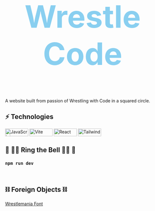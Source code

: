<a name="top"></a>

<h1 align="center" style="color: #89CFF0; font-size: 100px;">
 Wrestle Code 
</h1>


<br/>

<body>
<head>
  <body>
  A website built from passion of Wrestling with Code in a squared circle.
  <br>

  ## ⚡ Technologies
  
<img src="https://img.shields.io/badge/-JavaScript-black?style=flat-square&logo=javascript" alt="JavaScript" width="75" height="25">
<img src="https://img.shields.io/badge/-Vite-black?style=flat-square&logo=vite" alt="Vite" width="75" height="25">
<img src="https://shields.io/badge/react-black?logo=react&style=for-the-badge" alt="React" width="75" height="25">
<img src="https://img.shields.io/badge/tailwindcss-0F172A?&logo=tailwindcss" alt="Tailwind" width="75" height="25">
  
<br>

## 🏁 🔔🔔 Ring the Bell 🔔🔔 🏁


### `npm run dev`

<br>

## ⛓️ Foreign Objects ⛓️
[Wrestlemania Font](https://www.dafont.com/wrestlemania.font)

</body>

</head>